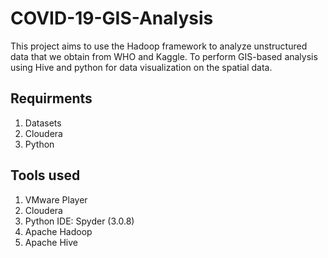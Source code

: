# COVID-19-GIS-Analysis
This project aims to use the Hadoop framework to analyze unstructured data that we obtain from WHO and Kaggle. To perform GIS-based analysis using Hive and python for data visualization on the spatial data.

## Requirments 
1. Datasets
2. Cloudera
3. Python

## Tools used
1. VMware Player
2. Cloudera
3. Python IDE: Spyder (3.0.8)
4. Apache Hadoop
5. Apache Hive
